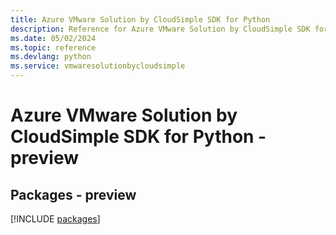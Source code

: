 ```yaml
---
title: Azure VMware Solution by CloudSimple SDK for Python
description: Reference for Azure VMware Solution by CloudSimple SDK for Python
ms.date: 05/02/2024
ms.topic: reference
ms.devlang: python
ms.service: vmwaresolutionbycloudsimple
---
```

# Azure VMware Solution by CloudSimple SDK for Python - preview
## Packages - preview
[!INCLUDE [packages](vmware-solution-by-cloudsimple-index.md)]